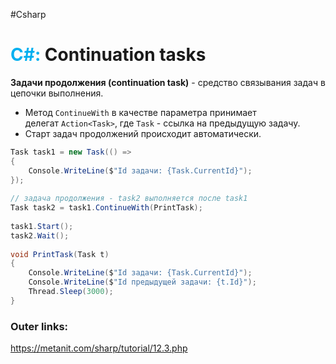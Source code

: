 #Csharp 
# <font color="#00b0f0">C#:</font> Continuation tasks

**Задачи продолжения (continuation task)** - средство связывания задач в цепочки выполнения.

- Метод `ContinueWith` в качестве параметра принимает делегат `Action<Task>`, где `Task` - ссылка на предыдущую задачу.
- Старт задач продолжений происходит автоматически.

```csharp
Task task1 = new Task(() =>
{
    Console.WriteLine($"Id задачи: {Task.CurrentId}");
});
 
// задача продолжения - task2 выполняется после task1
Task task2 = task1.ContinueWith(PrintTask);
 
task1.Start();
task2.Wait();
 
void PrintTask(Task t)
{
    Console.WriteLine($"Id задачи: {Task.CurrentId}");
    Console.WriteLine($"Id предыдущей задачи: {t.Id}");
    Thread.Sleep(3000);
}
```

### Outer links:
https://metanit.com/sharp/tutorial/12.3.php